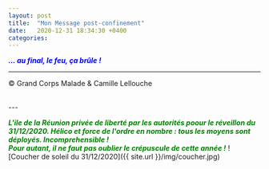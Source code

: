 ```yaml
---
layout: post
title:  "Mon Message post-confinement"
date:   2020-12-31 18:34:30 +0400
categories: 
---
```

<!---

<br/>
<span style="color: blue">***Masqué ou non !***</span>
<span style="color: green">***... avec ou sans Masque !***</span>
<br/>

--->


<span style="color: blue">***... au final, le feu, ça brûle !***</span>
<br/>


---
&copy;  Grand Corps Malade & Camille Lellouche

<br>
---

<span style="color: green">***L'ile de la Réunion privée de liberté par les autorités poour le réveillon du 31/12/2020. Hélico et force de l'ordre en nombre : tous les moyens sont déployés. Incomprehensible !***</span>
<br/>
<span style="color: green">***Pour autant, il ne faut pas oublier le crépuscule de cette année !***</span>
![Coucher de soleil du 31/12/2020]({{ site.url }}/img/coucher.jpg)

<br/>